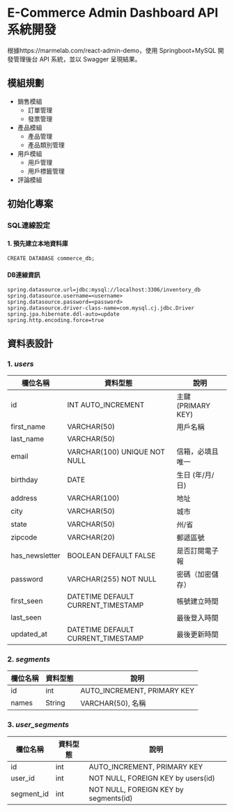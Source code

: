 # E-Commerce Admin Dashboard API系統開發
根據https://marmelab.com/react-admin-demo，使用 Springboot+MySQL 開發管理後台  API 系統，並以 Swagger 呈現結果。

## 模組規劃
- 銷售模組
  - 訂單管理
  - 發票管理
- 產品模組
  - 產品管理
  - 產品類別管理
- 用戶模組
  - 用戶管理
  - 用戶標籤管理
- 評論模組


## 初始化專案

### SQL連線設定

#### 1. 預先建立本地資料庫
```
CREATE DATABASE commerce_db;
```
#### DB連線資訊
```
spring.datasource.url=jdbc:mysql://localhost:3306/inventory_db
spring.datasource.username=<username>
spring.datasource.password=<password>
spring.datasource.driver-class-name=com.mysql.cj.jdbc.Driver
spring.jpa.hibernate.ddl-auto=update
spring.http.encoding.force=true
```


## 資料表設計

### 1. ***users***
| 欄位名稱           | 資料型態                               | 說明               |
|----------------|------------------------------------|------------------|
| id             | INT AUTO_INCREMENT                 | 主鍵 (PRIMARY KEY) |
| first_name     | VARCHAR(50)                        | 用戶名稱             |
| last_name      | VARCHAR(50)                        |                  |
| email          | VARCHAR(100) UNIQUE NOT NULL       | 信箱，必填且唯一         |
| birthday       | DATE                               | 生日 (年/月/日)       |
| address        | VARCHAR(100)                       | 地址               |
| city           | VARCHAR(50)                        | 城市               |
| state          | VARCHAR(50)                        | 州/省              |
| zipcode        | VARCHAR(20)                        | 郵遞區號             |
| has_newsletter | BOOLEAN DEFAULT FALSE              | 是否訂閱電子報          |
| password       | VARCHAR(255) NOT NULL              | 密碼（加密儲存）         |
| first_seen     | DATETIME DEFAULT CURRENT_TIMESTAMP | 帳號建立時間           |
| last_seen      |                                    | 最後登入時間           |
| updated_at     | DATETIME DEFAULT CURRENT_TIMESTAMP | 最後更新時間           |

### 2. ***segments***
| 欄位名稱 | 資料型態 | 說明       |
|----------|----------|------------|
| id       | int      | AUTO_INCREMENT, PRIMARY KEY |
| names    | String   | VARCHAR(50), 名稱 |

### 3. ***user_segments***
| 欄位名稱      | 資料型態 | 說明                              |
|---------------|----------|-----------------------------------|
| id            | int      | AUTO_INCREMENT, PRIMARY KEY       |
| user_id       | int      | NOT NULL, FOREIGN KEY by users(id) |
| segment_id    | int      | NOT NULL, FOREIGN KEY by segments(id) |


